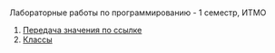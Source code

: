 #
Лабораторные работы по программированию - 1 семестр, ИТМО

1. [Передача значения по ссылке](https://github.com/IISergeyII/LabsITMO2Sem/tree/master/Lab01)
2. [Классы](https://github.com/IISergeyII/LabsITMO2Sem/tree/master/Lab02)

